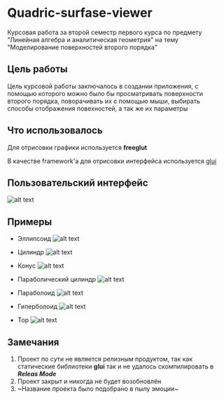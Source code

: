 # Quadric-surfase-viewer
Курсовая работа за второй семестр первого курса по предмету "Линейная алгебра и аналитическая геометрия" на тему "Моделирование поверхностей второго порядка"

## Цель работы
Цель курсовой работы заключалось в создании приложения, с помощью которого можно было бы просматривать поверхности второго порядка, поворачивать их с помощью мыши, выбирать способы отображения повехностей, а так же их параметры

## Что использовалось
Для отрисовки графики используется **freeglut** 

В качестве framework'a для отрисовки интерфейса используется [glui](https://www.cs.unc.edu/~rademach/glui/)

## Пользовательский интерфейс
![alt text](https://pp.userapi.com/c841234/v841234909/4df65/7nAHVIccC3w.jpg "User Interface")

## Примеры
* Эллипсоид
![alt text](https://pp.userapi.com/c841234/v841234909/4df6e/Fh0uvSHkjAg.jpg "Example")

* Цилиндр
![alt text](https://pp.userapi.com/c841234/v841234909/4df77/mdqy6mPXO7Y.jpg "Example")

* Конус
![alt text](https://pp.userapi.com/c841234/v841234909/4df80/h_FlpOzx7Aw.jpg "Example")

* Параболический цилиндр
![alt text](https://pp.userapi.com/c841234/v841234909/4df89/jsJwGpHfMjM.jpg "Example")

* Параболоид
![alt text](https://pp.userapi.com/c841234/v841234909/4df92/zL8GIWmubv8.jpg "Example")

* Гиперболоид
![alt text](https://pp.userapi.com/c841234/v841234909/4df9b/MLjfXX3SuwA.jpg "Example")

* Тор
![alt text](https://pp.userapi.com/c841234/v841234909/4dfa4/t47GEm4W7oE.jpg "Example")

## Замечания
1. Проект по сути не является релизным продуктом, так как статические библиотеки **glui** так и не удалось скомпилировать в **_Releas Mode_**
2. Проект закрыт и никогда не будет возобновлён
3. ~Название проекта было подобрано в пылу эмоции~
